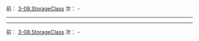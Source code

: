前： [3-08.StorageClass](3-08.StorageClass)
次： -

---

---

前： [3-08.StorageClass](3-08.StorageClass)
次： -
